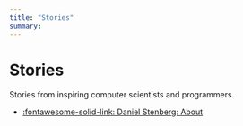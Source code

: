 ```yaml
---
title: "Stories"
summary: 
---
```


Stories
===

Stories from inspiring computer scientists and programmers.

- [:fontawesome-solid-link: Daniel Stenberg: About](https://daniel.haxx.se/about.html)
